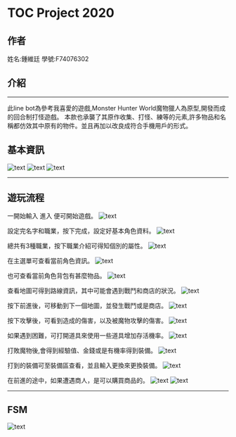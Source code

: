 # TOC Project 2020
## 作者
姓名:鍾維廷
學號:F74076302

## 介紹
----------------------------
此line bot為參考我喜愛的遊戲,Monster Hunter World魔物獵人為原型,開發而成的回合制打怪遊戲。
本款也承襲了其原作收集、打怪、練等的元素,許多物品和名稱都仿效其中原有的物件。並且再加以改良成符合手機用戶的形式。


## 基本資訊

![text](./line_img/封面_line.jpg)
![text](./line_img/baseic_id.jpg)
![text](./line_img/QRcode.jpg)






---------------------------
## 遊玩流程
一開始輸入 進入 便可開始遊戲。
![text](./line_img/1.jpg)

設定完名字和職業，按下完成，設定好基本角色資料。
![text](./line_img/2.jpg)

總共有3種職業，按下職業介紹可得知個別的屬性。
![text](./line_img/4.jpg)

在主選單可查看當前角色資訊。
![text](./line_img/5.jpg)

也可查看當前角色背包有甚麼物品。
![text](./line_img/6.jpg)

查看地圖可得到路線資訊，其中可能會遇到戰鬥和商店的狀況。
![text](./line_img/7.jpg)

按下前進後，可移動到下一個地圖，並發生戰鬥或是商店。
![text](./line_img/8.jpg)

按下攻擊後，可看到造成的傷害，以及被魔物攻擊的傷害。
![text](./line_img/9.jpg)

如果遇到困難，可打開道具來使用一些道具增加存活機率。
![text](./line_img/10.jpg)

打敗魔物後,會得到經驗值、金錢或是有機率得到裝備。
![text](./line_img/11.jpg)

打到的裝備可至裝備區查看，並且輸入更換來更換裝備。
![text](./line_img/12.jpg)

在前進的途中，如果遭遇商人，是可以購買商品的。
![text](./line_img/13.jpg)
![text](./line_img/14.jpg)

---------------------------
## FSM

![text](./img/show-fsm.png)
